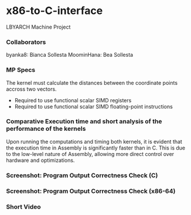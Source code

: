 # x86-to-C-interface 
LBYARCH Machine Project

### Collaborators
byanka8: Bianca Sollesta
MoominHana: Bea Sollesta

### MP Specs
The kernel must calculate the distances between the coordinate points accross two vectors.
- Required to use functional scalar SIMD registers
- Required to use functional scalar SIMD floating-point instructions

### Comparative Execution time and short analysis of the performance of the kernels
Upon running the computations and timing both kernels, it is evident that the execution time in Assembly is significantly faster than in C. This is due to the low-level nature of Assembly, allowing more direct control over hardware and optimizations.

### Screenshot: Program Output Correctness Check (C)

### Screenshot: Program Output Correctness Check (x86-64)

### Short Video

